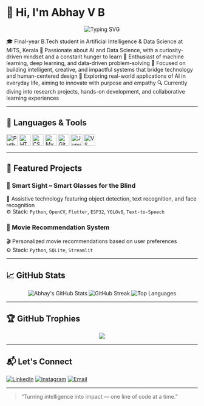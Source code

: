 # 👋 Hi, I'm Abhay V B

<p align="center">
  <img src="https://readme-typing-svg.demolab.com?font=Fira+Code&weight=700&size=22&duration=3000&pause=1000&center=true&vCenter=true&width=600&color=3366CC&lines=AI+%26+DS+Enthusiast;Developer;Passionate;Final+Year+Student" alt="Typing SVG" />
</p>

🎓 Final-year B.Tech student in Artificial Intelligence & Data Science at MITS, Kerala
🌱 Passionate about AI and Data Science, with a curiosity-driven mindset and a constant hunger to learn
🧠 Enthusiast of machine learning, deep learning, and data-driven problem-solving
🎯 Focused on building intelligent, creative, and impactful systems that bridge technology and human-centered design
🚀 Exploring real-world applications of AI in everyday life, aiming to innovate with purpose and empathy
🔍 Currently diving into research projects, hands-on development, and collaborative learning experiences

---

## 🚀 Languages & Tools
<p align="left"> <img src="https://img.shields.io/badge/-Python-181717?style=flat&logo=python&logoColor=3776AB" height="30" alt="Python"/> <img src="https://img.shields.io/badge/-HTML-181717?style=flat&logo=html5&logoColor=E34F26" height="30" alt="HTML"/> <img src="https://img.shields.io/badge/-CSS-181717?style=flat&logo=css3&logoColor=1572B6" height="30" alt="CSS"/> <img src="https://img.shields.io/badge/-MySQL-181717?style=flat&logo=mysql&logoColor=4479A1" height="30" alt="MySQL"/> <img src="https://img.shields.io/badge/-GitHub-181717?style=flat&logo=github&logoColor=white" height="30" alt="GitHub"/> <img src="https://img.shields.io/badge/-Jupyter-181717?style=flat&logo=jupyter&logoColor=F37626" height="30" alt="Jupyter"/> <img src="https://img.shields.io/badge/-VS%20Code-181717?style=flat&logo=visual-studio-code&logoColor=007ACC" height="30" alt="VS Code"/> </p>

---

## 📌 Featured Projects

### 🔹 Smart Sight – Smart Glasses for the Blind  
🦯 Assistive technology featuring object detection, text recognition, and face recognition  
⚙️ Stack: `Python`, `OpenCV`, `Flutter`, `ESP32`, `YOLOv8`, `Text-to-Speech`

### 🔹 Movie Recommendation System  
🎬 Personalized movie recommendations based on user preferences  
⚙️ Stack: `Python`, `SQLite`, `Streamlit`

---

## 📈 GitHub Stats
<p align="center">
  <img src="https://github-readme-stats.vercel.app/api?username=abhay-117&show_icons=true&theme=radical" alt="Abhay's GitHub Stats" />
  <img src="https://github-readme-streak-stats.herokuapp.com/?user=abhay-117&theme=radical" alt="GitHub Streak" />
  <img src="https://github-readme-stats.vercel.app/api/top-langs/?username=abhay-117&layout=compact&theme=radical" alt="Top Languages" />
</p>

---

## 🏆 GitHub Trophies
<p align="center">
  <img src="https://github-profile-trophy.vercel.app/?username=abhay-117&theme=radical" />
</p>

---

## 📬 Let's Connect

[![LinkedIn](https://img.shields.io/badge/LinkedIn-blue?style=flat&logo=linkedin)](https://www.linkedin.com/in/abhay-v-b-950202282/)
[![Instagram](https://img.shields.io/badge/Instagram-E4405F?style=flat&logo=instagram&logoColor=white)](https://www.instagram.com/your-handle)
[![Email](https://img.shields.io/badge/Email-D14836?style=flat&logo=gmail&logoColor=white)](mailto:your.email@example.com)

---

> “Turning intelligence into impact — one line of code at a time.”
